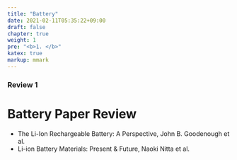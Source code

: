 ```yaml
---
title: "Battery"
date: 2021-02-11T05:35:22+09:00
draft: false
chapter: true
weight: 1
pre: "<b>1. </b>"
katex: true
markup: mmark
---
```

### Review 1

# Battery Paper Review

- The Li-Ion Rechargeable Battery: A Perspective, John B. Goodenough et al.
- Li-ion Battery Materials: Present & Future, Naoki Nitta et al.

